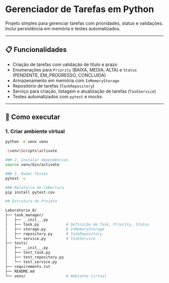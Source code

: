 # Gerenciador de Tarefas em Python

Projeto simples para gerenciar tarefas com prioridades, status e validações. Inclui persistência em memória e testes automatizados.

---

## 📋 Funcionalidades

- Criação de tarefas com validação de título e prazo
- Enumerações para `Priority` (BAIXA, MEDIA, ALTA) e `Status` (PENDENTE, EM_PROGRESSO, CONCLUIDA)
- Armazenamento em memória com `InMemoryStorage`
- Repositório de tarefas (`TaskRepository`)
- Serviço para criação, listagem e atualização de tarefas (`TaskService`)
- Testes automatizados com `pytest` e mocks

---

## 🚀 Como executar

### 1. Criar ambiente virtual

```bash
python -m venv venv

.\venv\Scripts\activate

### 2. Instalar dependências
source venv/bin/activate

### 3. Rodar Testes 
pytest -v

### Relatório de Cobertura
pip install pytest-cov

## Estrutura do Projeto

Laboratorio_8/
├── task_manager/
│   ├── __init__.py
│   ├── task.py            # Definição de Task, Priority, Status
│   ├── storage.py         # InMemoryStorage
│   ├── repository.py      # TaskRepository
│   └── service.py         # TaskService
├── tests/
│   ├── __init__.py
│   ├── test_task.py
│   ├── test_repository.py
│   └── test_service.py
├── requirements.txt
├── README.md
└── venv/                  # Ambiente virtual
